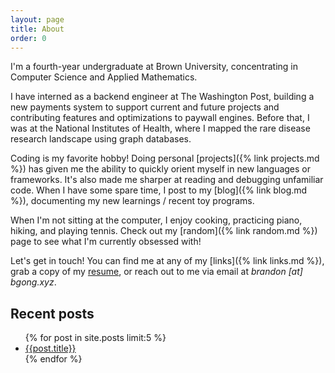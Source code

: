 ```yaml
---
layout: page
title: About
order: 0
---
```


I'm a fourth-year undergraduate at Brown University, concentrating in Computer
Science and Applied Mathematics.

I have interned as a backend engineer at The Washington Post, building a new
payments system to support current and future projects and contributing features
and optimizations to paywall engines. Before that, I was at the National
Institutes of Health, where I mapped the rare disease research landscape using
graph databases.

Coding is my favorite hobby! Doing personal [projects]({% link projects.md %})
has given me the ability to quickly orient myself in new languages or
frameworks. It's also made me sharper at reading and debugging unfamiliar code.
When I have some spare time, I post to my [blog]({% link blog.md %}),
documenting my new learnings / recent toy programs.

When I'm not sitting at the computer, I enjoy cooking, practicing piano, hiking,
and playing tennis. Check out my [random]({% link random.md %}) page to see what
I'm currently obsessed with!

Let's get in touch! You can find me at any of my [links]({% link links.md %}),
grab a copy of my [resume]({{site.baseurl}}/resume.pdf), or reach out to me via
email at _brandon \[at] bgong.xyz_.

## Recent posts
<ul>
{% for post in site.posts limit:5 %}
<li><a href="{{post.url}}">{{post.title}}</a></li>
{% endfor %}
</ul>
